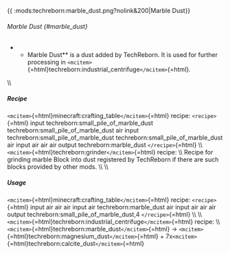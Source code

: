{{ :mods:techreborn:marble_dust.png?nolink&200\|Marble Dust}}

###### Marble Dust {#marble_dust}

-   -   Marble Dust\*\* is a dust added by TechReborn. It is used for
        further processing in
        `<mcitem>`{=html}techreborn:industrial_centrifuge`</mcitem>`{=html}.

\\\\

##### Recipe

`<mcitem>`{=html}minecraft:crafting_table`</mcitem>`{=html} recipe:
`<recipe>`{=html} input techreborn:small_pile_of_marble_dust
techreborn:small_pile_of_marble_dust air input
techreborn:small_pile_of_marble_dust
techreborn:small_pile_of_marble_dust air input air air air output
techreborn:marble_dust `</recipe>`{=html} \\\\
`<mcitem>`{=html}techreborn:grinder`</mcitem>`{=html} recipe: \\\\
Recipe for grinding marble Block into dust registered by TechReborn if
there are such blocks provided by other mods. \\\\ \\\\

##### Usage

`<mcitem>`{=html}minecraft:crafting_table`</mcitem>`{=html} recipe:
`<recipe>`{=html} input air air air input air techreborn:marble_dust air
input air air air output techreborn:small_pile_of_marble_dust,4
`</recipe>`{=html} \\\\ \\\\
`<mcitem>`{=html}techreborn:industrial_centrifuge`</mcitem>`{=html}
recipe: \\\\ `<mcitem>`{=html}techreborn:marble_dust`</mcitem>`{=html}
-\> `<mcitem>`{=html}techreborn:magnesium_dust`</mcitem>`{=html} +
7x`<mcitem>`{=html}techreborn:calcite_dust`</mcitem>`{=html}
